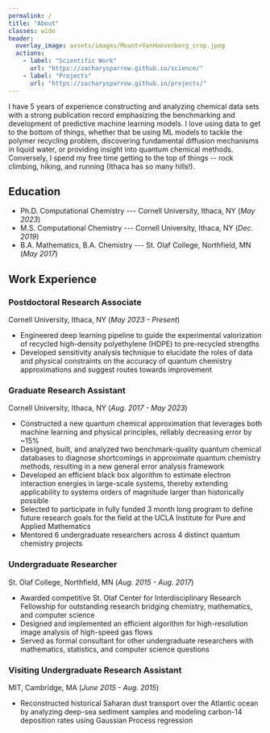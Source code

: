 ```yaml
---
permalink: /
title: "About"
classes: wide
header: 
  overlay_image: assets/images/Mount+VanHoevenberg_crop.jpeg
  actions:
    - label: "Scientific Work"
      url: "https://zacharysparrow.github.io/science/"
    - label: "Projects"
      url: "https://zacharysparrow.github.io/projects/"
---
```


I have 5 years of experience constructing and analyzing chemical data sets with a strong publication record emphasizing the benchmarking and development of predictive machine learning models. I love using data to get to the bottom of things, whether that be using ML models to tackle the polymer recycling problem, discovering fundamental diffusion mechanisms in liquid water, or providing insight into quantum chemical methods. Conversely, I spend my free time getting to the top of things -- rock climbing, hiking, and running (Ithaca has so many hills!).

## Education

- Ph.D. Computational Chemistry --- Cornell University, Ithaca, NY (*May 2023*)							       		
- M.S. Computational Chemistry --- Cornell University, Ithaca, NY (*Dec. 2019*)	 			        		
- B.A. Mathematics, B.A. Chemistry --- St. Olaf College, Northfield, MN (*May 2017*)

## Work Experience

### Postdoctoral Research Associate  
Cornell University, Ithaca, NY (*May 2023 - Present*)
- Engineered deep learning pipeline to guide the experimental valorization of recycled high-density polyethylene (HDPE) to pre-recycled strengths
- Developed sensitivity analysis technique to elucidate the roles of data and physical constraints on the accuracy of quantum chemistry approximations and suggest routes towards improvement

### Graduate Research Assistant  
Cornell University, Ithaca, NY (*Aug. 2017 - May 2023*)
- Constructed a new quantum chemical approximation that leverages both machine learning and physical principles, reliably decreasing error by ~15%
- Designed, built, and analyzed two benchmark-quality quantum chemical databases to diagnose shortcomings in approximate quantum chemistry methods, resulting in a new general error analysis framework
- Developed an efficient black box algorithm to estimate electron interaction energies in large-scale systems, thereby extending applicability to systems orders of magnitude larger than historically possible
- Selected to participate in fully funded 3 month long program to define future research goals for the field at the UCLA Institute for Pure and Applied Mathematics
- Mentored 6 undergraduate researchers across 4 distinct quantum chemistry projects

### Undergraduate Researcher
St. Olaf College, Northfield, MN (*Aug. 2015 - Aug. 2017*)
- Awarded competitive St. Olaf Center for Interdisciplinary Research Fellowship for outstanding research bridging chemistry, mathematics, and computer science
- Designed and implemented an efficient algorithm for high-resolution image analysis of high-speed gas flows
- Served as formal consultant for other undergraduate researchers with mathematics, statistics, and computer science questions

### Visiting Undergraduate Research Assistant  
MIT, Cambridge, MA (*June 2015 - Aug. 2015*)
- Reconstructed historical Saharan dust transport over the Atlantic ocean by analyzing deep-sea sediment samples and modeling carbon-14 deposition rates using Gaussian Process regression






